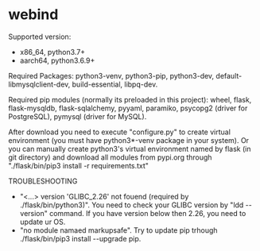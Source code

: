 # webind
Supported version:
- x86_64, python3.7+
- aarch64, python3.6.9+

Required Packages: python3-venv, python3-pip, python3-dev, default-libmysqlclient-dev, build-essential, libpq-dev.

Required pip modules (normally its preloaded in this project): wheel, flask, flask-mysqldb, flask-sqlalchemy, pyyaml, paramiko, psycopg2 (driver for PostgreSQL), pymysql (driver for MySQL).

After download you need to execute "configure.py" to create virtual environment (you must have python3*-venv package in your system). Or you can manually create python3's virtual environment named by flask (in git directory) and download all modules from pypi.org through "./flask/bin/pip3 install -r requirements.txt"

TROUBLESHOOTING
- "<...> version 'GLIBC_2.26' not fouend (required by ./flask/bin/python3)". You need to check your GLIBC version by "ldd --version" command. If you have version below then 2.26, you need to update ur OS.
- "no module namaed markupsafe". Try to update pip trhough ./flask/bin/pip3 install --upgrade pip.
